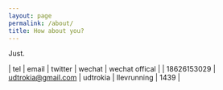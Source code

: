 ```yaml
---
layout: page
permalink: /about/
title: How about you?
---
```


Just.

| tel         | email              | twitter  | wechat      | wechat offical |
| 18626153029 | udtrokia@gmail.com | udtrokia | Ilevrunning | 1439           |
